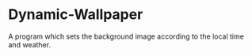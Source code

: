 # Dynamic-Wallpaper
A program which sets the background image according to the local time and weather.
